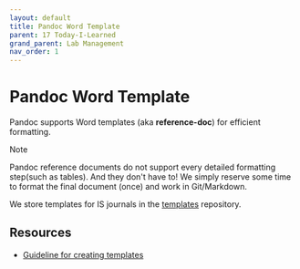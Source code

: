 ```yaml
---
layout: default
title: Pandoc Word Template
parent: 17 Today-I-Learned
grand_parent: Lab Management
nav_order: 1
---
```


# Pandoc Word Template

Pandoc supports Word templates (aka **reference-doc**) for efficient formatting.

>[!Note]
> Pandoc reference documents do not support every detailed formatting step(such as tables).
> And they don't have to! We simply reserve some time to format the final document (once) and work in Git/Markdown.

We store templates for IS journals in the [templates](https://github.com/digital-work-lab/templates) repository.

## Resources

- [Guideline for creating templates](https://quarto.org/docs/output-formats/ms-word-templates.html)
